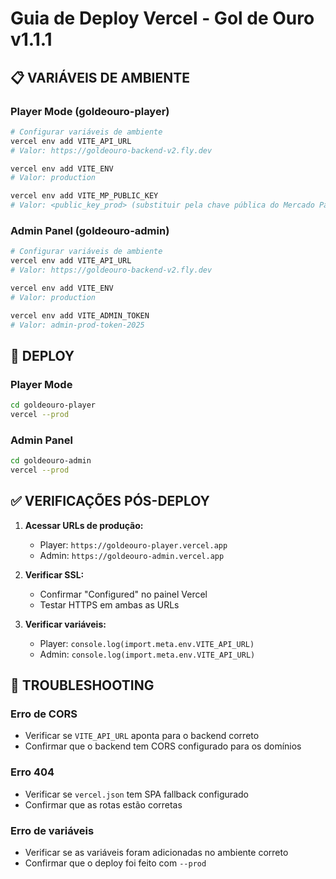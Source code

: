 # Guia de Deploy Vercel - Gol de Ouro v1.1.1

## 📋 VARIÁVEIS DE AMBIENTE

### Player Mode (goldeouro-player)
```bash
# Configurar variáveis de ambiente
vercel env add VITE_API_URL
# Valor: https://goldeouro-backend-v2.fly.dev

vercel env add VITE_ENV
# Valor: production

vercel env add VITE_MP_PUBLIC_KEY
# Valor: <public_key_prod> (substituir pela chave pública do Mercado Pago)
```

### Admin Panel (goldeouro-admin)
```bash
# Configurar variáveis de ambiente
vercel env add VITE_API_URL
# Valor: https://goldeouro-backend-v2.fly.dev

vercel env add VITE_ENV
# Valor: production

vercel env add VITE_ADMIN_TOKEN
# Valor: admin-prod-token-2025
```

## 🚀 DEPLOY

### Player Mode
```bash
cd goldeouro-player
vercel --prod
```

### Admin Panel
```bash
cd goldeouro-admin
vercel --prod
```

## ✅ VERIFICAÇÕES PÓS-DEPLOY

1. **Acessar URLs de produção:**
   - Player: `https://goldeouro-player.vercel.app`
   - Admin: `https://goldeouro-admin.vercel.app`

2. **Verificar SSL:**
   - Confirmar "Configured" no painel Vercel
   - Testar HTTPS em ambas as URLs

3. **Verificar variáveis:**
   - Player: `console.log(import.meta.env.VITE_API_URL)`
   - Admin: `console.log(import.meta.env.VITE_API_URL)`

## 🔧 TROUBLESHOOTING

### Erro de CORS
- Verificar se `VITE_API_URL` aponta para o backend correto
- Confirmar que o backend tem CORS configurado para os domínios

### Erro 404
- Verificar se `vercel.json` tem SPA fallback configurado
- Confirmar que as rotas estão corretas

### Erro de variáveis
- Verificar se as variáveis foram adicionadas no ambiente correto
- Confirmar que o deploy foi feito com `--prod`
